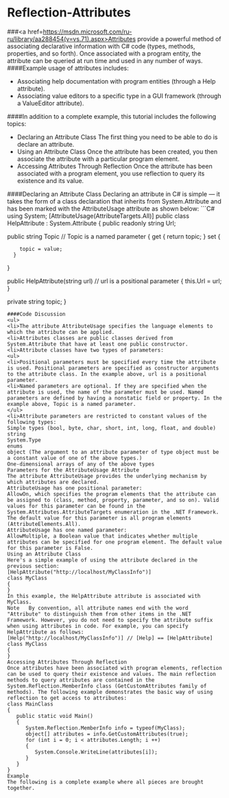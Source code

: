 # Reflection-Attributes

###<a href=https://msdn.microsoft.com/ru-ru/library/aa288454(v=vs.71).aspx>Attributes </a>provide a powerful method of associating declarative information with C# code (types, methods, properties, and so forth). Once associated with a program entity, the attribute can be queried at run time and used in any number of ways.
####Example usage of attributes includes:
<ul>
<li>Associating help documentation with program entities (through a Help attribute).
<li>Associating value editors to a specific type in a GUI framework (through a ValueEditor attribute).
</ul>
####In addition to a complete example, this tutorial includes the following topics:
<ul>
<li>Declaring an Attribute Class
The first thing you need to be able to do is declare an attribute.
<li>Using an Attribute Class
Once the attribute has been created, you then associate the attribute with a particular program element.
<li>Accessing Attributes Through Reflection
Once the attribute has been associated with a program element, you use reflection to query its existence and its value.
</ul>
####Declaring an Attribute Class
Declaring an attribute in C# is simple — it takes the form of a class declaration that inherits from System.Attribute and has been marked with the AttributeUsage attribute as shown below:
```C#
using System;
[AttributeUsage(AttributeTargets.All)]
public class HelpAttribute : System.Attribute 
{
   public readonly string Url;

   public string Topic               // Topic is a named parameter
   {
      get 
      { 
         return topic; 
      }
      set 
      { 

        topic = value; 
      }
   }

   public HelpAttribute(string url)  // url is a positional parameter
   {
      this.Url = url;
   }

   private string topic;
}
```
####Code Discussion
<ul>
<li>The attribute AttributeUsage specifies the language elements to which the attribute can be applied.
<li>Attributes classes are public classes derived from System.Attribute that have at least one public constructor.
<li>Attribute classes have two types of parameters:
<ul>
<li>Positional parameters must be specified every time the attribute is used. Positional parameters are specified as constructor arguments to the attribute class. In the example above, url is a positional parameter.
<li>Named parameters are optional. If they are specified when the attribute is used, the name of the parameter must be used. Named parameters are defined by having a nonstatic field or property. In the example above, Topic is a named parameter.
</ul>
<li>Attribute parameters are restricted to constant values of the following types:
Simple types (bool, byte, char, short, int, long, float, and double)
string
System.Type
enums
object (The argument to an attribute parameter of type object must be a constant value of one of the above types.)
One-dimensional arrays of any of the above types
Parameters for the AttributeUsage Attribute
The attribute AttributeUsage provides the underlying mechanism by which attributes are declared.
AttributeUsage has one positional parameter:
AllowOn, which specifies the program elements that the attribute can be assigned to (class, method, property, parameter, and so on). Valid values for this parameter can be found in the System.Attributes.AttributeTargets enumeration in the .NET Framework. The default value for this parameter is all program elements (AttributeElements.All).
AttributeUsage has one named parameter:
AllowMultiple, a Boolean value that indicates whether multiple attributes can be specified for one program element. The default value for this parameter is False.
Using an Attribute Class
Here's a simple example of using the attribute declared in the previous section:
[HelpAttribute("http://localhost/MyClassInfo")]
class MyClass 
{
}
In this example, the HelpAttribute attribute is associated with MyClass.
Note   By convention, all attribute names end with the word "Attribute" to distinguish them from other items in the .NET Framework. However, you do not need to specify the attribute suffix when using attributes in code. For example, you can specify HelpAttribute as follows:
[Help("http://localhost/MyClassInfo")] // [Help] == [HelpAttribute]
class MyClass
{
}
Accessing Attributes Through Reflection
Once attributes have been associated with program elements, reflection can be used to query their existence and values. The main reflection methods to query attributes are contained in the System.Reflection.MemberInfo class (GetCustomAttributes family of methods). The following example demonstrates the basic way of using reflection to get access to attributes:
class MainClass 
{
   public static void Main() 
   {
      System.Reflection.MemberInfo info = typeof(MyClass);
      object[] attributes = info.GetCustomAttributes(true);
      for (int i = 0; i < attributes.Length; i ++)
      {
         System.Console.WriteLine(attributes[i]);
      }
   } 
} 
Example
The following is a complete example where all pieces are brought together.
